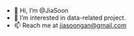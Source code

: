 - 👋 Hi, I’m @JiaSoon
- 👀 I’m interested in data-related project.
- 📫 Reach me at jiasoongan@gmail.com

<!---
JiaSoon/JiaSoon is a ✨ special ✨ repository because its `README.md` (this file) appears on your GitHub profile.
You can click the Preview link to take a look at your changes.
--->
